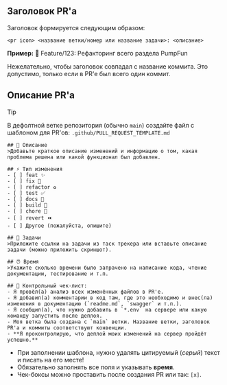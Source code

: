 ## Заголовок PR'a
Заголовок формируется следующим образом:
```
<pr icon> <название ветки/номер или название задачи>: <описание>
```
**Пример:** 🔀 Feature/123: Рефакторинг всего раздела PumpFun

Нежелательно, чтобы заголовок совпадал с название коммита. Это допустимо, только если в PR'e был всего один коммит.



## Описание PR'a

>[!TIP]
>В дефолтной ветке репозитория (обычно `main`) создайте файл с шаблоном для PR'ов:
`.github/PULL_REQUEST_TEMPLATE.md`

```
## 📝 Описание
>Добавьте краткое описание изменений и информацию о том, какая проблема решена или какой функционал был добавлен.

## ⚡ Тип изменения
- [ ] feat ✨ 
- [ ] fix 🐛 
- [ ] refactor ♻️  
- [ ] test ✅  
- [ ] docs 📝 
- [ ] build 👷 
- [ ] chore 🚧 
- [ ] revert ⏪
- [ ] Другое (пожалуйста, опишите)

## 📂 Задачи 
>Приложите ссылки на задачи из таск трекера или вставьте описание задачи (можно приложить скриншот).

## ⏰ Время 
>Укажите сколько времени было затрачено на написание кода, чтение документации, тестирование и т.п.

## 🥇 Контрольный чек-лист:
- Я провёл(а) анализ всех изменённых файлов в PR'e.
- Я добавил(а) комментарии в код там, где это необходимо и внес(ла) изменения в документацию (`readme.md`, `swagger` и т.п.).
- Я сообщил(а), что нужно добавить в `*.env` на сервере или какую команду запустить после деплоя.
- Моя ветка была создана с `main` ветки. Название ветки, заголовок PR'a и коммиты соответствуют конвенции.
- **Я проконтролирую, что деплой моих изменений на сервер пройдёт успешно.**
```

- При заполнении шаблона, нужно удалять цитируемый (*серый*) текст и писать на его месте!
- Обязательно заполнять все поля и указывать **время**.
- Чек-боксы можно проставить после создания PR или так: `[x]`.



